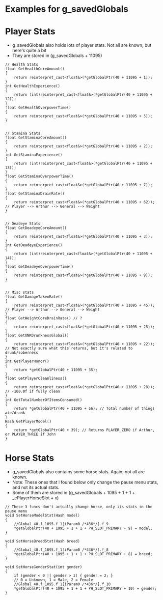 # Examples for g_savedGlobals

# Player Stats
- g_savedGlobals also holds lots of player stats. Not all are known, but here's quite a bit
- They are stored in (g_savedGlobals + 11095)
```
// Health Stats
float GetHealthCoreAmount()
{
	return reinterpret_cast<float&>(*getGlobalPtr(40 + 11095 + 1));
}
int GetHealthExperience()
{
	return (int)reinterpret_cast<float&>(*getGlobalPtr(40 + 11095 + 12));
}
float GetHealthOverpowerTime()
{
	return reinterpret_cast<float&>(*getGlobalPtr(40 + 11095 + 5));
}


// Stamina Stats
float GetStaminaCoreAmount()
{
	return reinterpret_cast<float&>(*getGlobalPtr(40 + 11095 + 2));
}
int GetStaminaExperience()
{
	return (int)reinterpret_cast<float&>(*getGlobalPtr(40 + 11095 + 13));
}
float GetStaminaOverpowerTime()
{
	return reinterpret_cast<float&>(*getGlobalPtr(40 + 11095 + 7));
}
float GetStaminaDrainRate()
{
	return reinterpret_cast<float&>(*getGlobalPtr(40 + 11095 + 62)); // Player --> Arthur --> General --> Weight
}


// Deadeye Stats
float GetDeadeyeCoreAmount()
{
	return reinterpret_cast<float&>(*getGlobalPtr(40 + 11095 + 3));
}
int GetDeadeyeExperience()
{
	return (int)reinterpret_cast<float&>(*getGlobalPtr(40 + 11095 + 14));
}
float GetDeadeyeOverpowerTime()
{
	return reinterpret_cast<float&>(*getGlobalPtr(40 + 11095 + 9));
}


// Misc stats
float GetDamageTakenRate()
{
	return reinterpret_cast<float&>(*getGlobalPtr(40 + 11095 + 45)); // Player --> Arthur --> General --> Weight
}
float GetWeightCoreDrainRate() // ?
{
	return reinterpret_cast<float&>(*getGlobalPtr(40 + 11095 + 25));
}
float GetUNKDrunknessGlobal()
{
	return reinterpret_cast<float&>(*getGlobalPtr(40 + 11095 + 22)); // Not exactly sure what this returns, but it's related to drunk/soberness
}
int GetPlayerHonor()
{
	return *getGlobalPtr(40 + 11095 + 35);
}
float GetPlayerCleanliness()
{
	return reinterpret_cast<float&>(*getGlobalPtr(40 + 11095 + 28)); // -100.0f if fully clean
}
int GetTotalNumberOfItemsConsumed()
{
	return *getGlobalPtr(40 + 11095 + 66); // Total number of things ate/drank
}
Hash GetPlayerModel()
{
	return *getGlobalPtr(40 + 39); // Returns PLAYER_ZERO if Arthur, or PLAYER_THREE if John
}
```

# Horse Stats
- g_savedGlobals also contains some horse stats. Again, not all are known.
- Note: These ones that I found below only change the pause menu stats, and not its actual stats.
- Some of them are stored in (g_savedGlobals + 1095 + 1 + 1 + _ePlayerHorseSlot + x)
```
// These 3 funcs don't actually change horse, only its stats in the pause menu
void SetHorseModelStat(Hash model)
{
	//Global_40.f_1095.f_1[iParam0 /*436*/].f_9
	*getGlobalPtr(40 + 1095 + 1 + 1 + PH_SLOT_PRIMARY + 9) = model;
}

void SetHorseBreedStat(Hash breed)
{
	//Global_40.f_1095.f_1[iParam0 /*436*/].f_8
	*getGlobalPtr(40 + 1095 + 1 + 1 + PH_SLOT_PRIMARY + 8) = breed;
}

void SetHorseGenderStat(int gender)
{
	if (gender < 0 || gender > 2) { gender = 2; }
	// 0 = Unknown, 1 = Male, 2 = Female
	//Global_40.f_1095.f_1[iParam0 /*436*/].f_10
	*getGlobalPtr(40 + 1095 + 1 + 1 + PH_SLOT_PRIMARY + 10) = gender;
}
```
